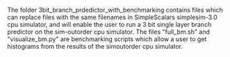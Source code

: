 The folder 3bit_branch_prdedictor_with_benchmarking contains files which can replace files
with the same filenames in SimpleScalars simplesim-3.0 cpu simulator, and will enable the user 
to run a 3 bit single layer branch predictor on the sim-outorder cpu simulator. The files 
"full_bm.sh" and "visualize_bm.py" are benchmarking scripts which allow a user to get histograms
from the results of the simoutorder cpu simulator.
